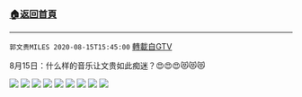 ﻿###  [:house:返回首頁](https://github.com/ourhimalayas/txt)
---

`郭文贵MILES 2020-08-15T15:45:00` [轉載自GTV](https://gtv.org/web/#/UserInfo/5e596957357cc612d35a8044)

8月15日：什么样的音乐让文贵如此痴迷？😍😍😍😻😻😻

![](https://filegroup.gtv.org/cdn-cgi/image/width=600/https://filegroup.gtv.org/group3/default/20200815/15/42/0/b8f7779223e5b33c3234384bb57934ae.jpeg)
![](https://filegroup.gtv.org/cdn-cgi/image/width=600/https://filegroup.gtv.org/group3/default/20200815/15/42/0/aea36b95943cce36155dd1587aa54c6a.jpeg)
![](https://filegroup.gtv.org/cdn-cgi/image/width=600/https://filegroup.gtv.org/group3/default/20200815/15/43/0/0f1efa2d8660bb423d57236b2bf7e0b1.jpeg)
![](https://filegroup.gtv.org/cdn-cgi/image/width=600/https://filegroup.gtv.org/group3/default/20200815/15/43/0/d4bdda4d9c416626345cb9bad7bdeaf9.jpeg)
![](https://filegroup.gtv.org/cdn-cgi/image/width=600/https://filegroup.gtv.org/group3/default/20200815/15/44/0/5acf801eefbf1bc84df1ea4beb147798.jpeg)
![](https://filegroup.gtv.org/cdn-cgi/image/width=600/https://filegroup.gtv.org/group3/default/20200815/15/44/0/bcec836d914758a135e1f53a4913e421.jpeg)
![](https://filegroup.gtv.org/cdn-cgi/image/width=600/https://filegroup.gtv.org/group3/default/20200815/15/44/0/c220fa84d5beab54790b8fd1a7cbd16f.jpeg)
![](https://filegroup.gtv.org/cdn-cgi/image/width=600/https://filegroup.gtv.org/group3/default/20200815/15/44/0/445e9df7effea212cde7501d4ca65040.jpeg)
![](https://filegroup.gtv.org/cdn-cgi/image/width=600/https://filegroup.gtv.org/group3/default/20200815/15/45/0/94e885f7381ee2ab3f3fcbe05bfc7ec4.jpeg)
